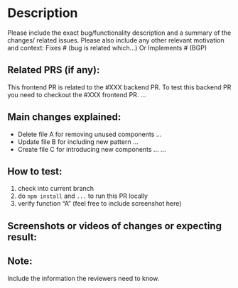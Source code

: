 # Description
Please include the exact bug/functionality description and a summary of the changes/ related issues. Please also include any other relevant motivation and context:
Fixes # (bug is related which...)
Or Implements # (BGP) 

## Related PRS (if any):
This frontend PR is related to the #XXX backend PR.
To test this backend PR you need to checkout the #XXX frontend PR.
…

## Main changes explained:
- Delete file A for removing unused components …
- Update file B for including new pattern …
- Create file C for introducing new components …
…

## How to test:
1. check into current branch
2. do `npm install` and `...` to run this PR locally
3. verify function “A” (feel free to include screenshot here)

## Screenshots or videos of changes or expecting result:



## Note:
Include the information the reviewers need to know.
